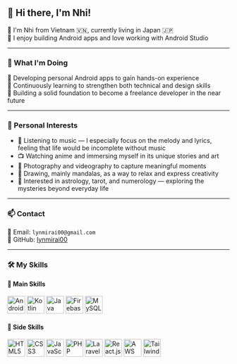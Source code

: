 ## 👋 Hi there, I'm Nhi!

🔹 I'm Nhi from Vietnam 🇻🇳, currently living in Japan 🇯🇵  
🔹 I enjoy building Android apps and love working with Android Studio

---

### 🚀 What I'm Doing

🔹 Developing personal Android apps to gain hands-on experience  
🔹 Continuously learning to strengthen both technical and design skills  
🔹 Building a solid foundation to become a freelance developer in the near future

---

### 🎯 Personal Interests

- 🎵 Listening to music — I especially focus on the melody and lyrics, feeling that life would be incomplete without music  
- 📺 Watching anime and immersing myself in its unique stories and art  
- 📸 Photography and videography to capture meaningful moments  
- 🎨 Drawing, mainly mandalas, as a way to relax and express creativity  
- 🔮 Interested in astrology, tarot, and numerology — exploring the mysteries beyond everyday life  

---

### 📫 Contact

🔹 Email: `lynmirai00@gmail.com`  
🔹 GitHub: [lynmirai00](https://github.com/lynmirai00)

---

### 🛠️ My Skills

#### 🔹 Main Skills
<p align="left">
  <img src="https://cdn.jsdelivr.net/gh/devicons/devicon/icons/androidstudio/androidstudio-original.svg" width="40" alt="Android Studio" />
  <img src="https://cdn.jsdelivr.net/gh/devicons/devicon/icons/kotlin/kotlin-original.svg" width="40" alt="Kotlin" />
  <img src="https://cdn.jsdelivr.net/gh/devicons/devicon/icons/java/java-original.svg" width="40" alt="Java" />
  <img src="https://cdn.jsdelivr.net/gh/devicons/devicon/icons/firebase/firebase-plain.svg" width="40" alt="Firebase" />
  <img src="https://cdn.jsdelivr.net/gh/devicons/devicon/icons/mysql/mysql-original.svg" width="40" alt="MySQL" />
</p>

#### 🔹 Side Skills
<p align="left">
  <img src="https://cdn.jsdelivr.net/gh/devicons/devicon/icons/html5/html5-original.svg" width="40" alt="HTML5" />
  <img src="https://cdn.jsdelivr.net/gh/devicons/devicon/icons/css3/css3-original.svg" width="40" alt="CSS3" />
  <img src="https://cdn.jsdelivr.net/gh/devicons/devicon/icons/javascript/javascript-original.svg" width="40" alt="JavaScript" />
  <img src="https://cdn.jsdelivr.net/gh/devicons/devicon/icons/php/php-original.svg" width="40" alt="PHP" />
  <img src="https://cdn.jsdelivr.net/gh/devicons/devicon/icons/laravel/laravel-original.svg" width="40" alt="Laravel" />
  <img src="https://cdn.jsdelivr.net/gh/devicons/devicon/icons/react/react-original.svg" width="40" alt="React.js" />
  <img src="https://cdn.jsdelivr.net/gh/devicons/devicon/icons/amazonwebservices/amazonwebservices-original-wordmark.svg" width="40" alt="AWS" />
  <img src="https://www.svgrepo.com/show/374118/tailwind.svg" width="40" alt="Tailwind CSS" />
</p>

